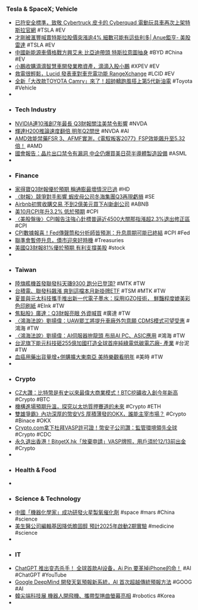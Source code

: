 ### Tesla & SpaceX; Vehicle
- [已符安全標準，致敬 Cybertruck 皮卡的 Cyberquad 電動玩具車再次上架特斯拉官網](https://www.kocpc.com.tw/archives/520890) #TSLA #EV
- [才剛被滙豐喊賣特斯拉股價突漲逾4% 細數可能有這些利多| Anue鉅亨- 美股雷達](https://news.cnyes.com/news/id/5380223) #TSLA #EV
- [中國新能源車價格戰方興艾未 比亞迪帶頭 特斯拉意圖抽身](https://m.cnyes.com/news/id/5381309) #BYD #China #EV
- [小鵬收購滴滴智慧車開發業務資產，滴滴入股小鵬](https://technews.tw/2023/11/14/xiaopeng-didi/) #XPEV #EV
- [救電很輕鬆，Lucid 發表車對車充電功能 RangeXchange](https://technews.tw/2023/11/15/lucid-v2v-charging/) #LCID #EV
- [全新「大改款TOYOTA Camry」來了！超帥轎跑風搭上第5代新油電](https://speed.ettoday.net/news/2623256) #Toyota #Vehicle
-
- ### Tech Industry
- [NVIDIA連10漲創7年最長 Q3財報關注美禁令影響](https://www.ctee.com.tw/news/20231115700735-430702) #NVDA
- [輝達H200推論速度翻倍 明年Q2問世](https://m.cnyes.com/news/id/5380730) #NVDA #AI
- [AMD效能禁藥FSR 3、AFMF實測，《電馭叛客2077》FSP效能飆升至5.32倍！](https://www.techbang.com/posts/111025-amd-fsr-3-benchmark) #AMD
- [國會報告：晶片出口禁令有漏洞 中企仍爆買美日荷半導體製造設備](https://news.cnyes.com/news/id/5381797) #ASML
-
- ### Finance
- [家得寶Q3財報優於預期 稱通膨最壞情況已過](https://m.moneydj.com/f1a.aspx?a=f64bc8f2-724c-4678-9d8c-973d591a6efd) #HD
- [〈財報〉競爭對手影響 蝦皮母公司冬海集團Q3再現虧損](https://m.cnyes.com/news/id/5381516) #SE
- [Airbnb初嘗收購交易 不到2億美元買下AI新創公司](https://news.cnyes.com/news/id/5381813) #ABNB
- [美10月CPI年升3.2% 低於預期](https://news.cnyes.com/news/id/5381400) #CPI
- [〈美股盤後〉CPI報告注強心針標普逼近4500大關那指漲超2.3%退出修正區](https://news.cnyes.com/news/id/5381796) #CPI
- [CPI數據報喜！Fed傳聲筒和分析師皆預測：升息周期可能已終結](https://m.cnyes.com/news/id/5381798) #CPI #Fed
- [聯準會暫停升息，債市迎來好時機](https://news.cnyes.com/news/id/5382346) #Treasuries
- [美國Q3財報81%優於預期 有利支撐美股](https://udn.com/news/story/7240/7573893) #stock
-
- ### Taiwan
- [陸旗艦機首發聯發科天璣9300 跑分已登頂?](https://news.ustv.com.tw/newsdetail/20231114A057) #MTK #TW
- [台積電、聯發科飆漲 爽到這檔本月新掛牌ETF](https://www.ctee.com.tw/news/20231113700844-430403) #TSM #MTK #TW
- [夏普與元太科技攜手推出新一代電子墨水：採用IGZO技術， 鮮豔程度媲美彩色印刷紙](https://www.techbang.com/posts/111042-sharp-launches-a-new-generation-of-ink-screens-with-igzo) #EInk #TW
- [焦點股》廣達：Q3財報亮眼 外資喊買](https://ec.ltn.com.tw/article/breakingnews/4490478) #廣達 #TW
- [〈鴻海法說〉劉揚偉：UAW罷工將提升車廠外包意願 CDMS模式可望受惠](https://m.cnyes.com/news/id/5381544) #鴻海 #TW
- [〈鴻海法說〉劉揚偉：AI伺服器拚龍頭 布局AI PC、ASIC應用](https://news.cnyes.com/news/id/5381397) #鴻海 #TW
- [台泥旗下能元科技砸255億加國打造全球首座純綠電低碳電芯廠- 產業](https://www.ctee.com.tw/news/20231115700482-430503) #台泥 #TW
- [血癌用藥出貨量增+併購擴大東南亞 美時樂觀看明年](https://news.cnyes.com/news/id/5381302) #美時 #TW
-
- ### Crypto
- [CZ大讚：比特幣是有史以來最偉大商業模式！BTC挖礦收入創今年新高](https://www.blocktempo.com/cz-said-bitcoin-is-the-greatest-business-model-ever-invented/) #Crypto #BTC
- [機構進場預期升溫，探究以太坊質押賽道的未來](https://m.cnyes.com/news/id/5380981) #Crypto #ETH
- [雙雄爭霸》內功深厚的幣安VS 厚積薄發的OKX，誰能主宰市場？](https://www.blocktempo.com/binance-vs-okx-who-can-take-the-throne-of-exchanges/) #Crypto #Binace #OKX
- [Crypto.com拿下杜拜VASP許可證！幣安子公司讚：監管環境領先全球](https://www.blocktempo.com/crypto-com-granted-virtual-asset-service-provider-licence-by-dubais-virtual-assets-regulatory-authority/) #Crypto #CDC
- [永久退出香港！BitgetX.hk「放棄申請」VASP牌照，用戶須於12/13前出金](https://www.blocktempo.com/bitgetx-will-exit-the-hong-kong-market/) #Crypto
-
- ### Health & Food
-
- ### Science & Technology
- [中國「機器化學家」成功研發火星製氧催化劑](http://www.hkcd.com/hkcdweb/content/2023/11/14/content_8609593.html) #space #mars #China #science
- [美生醫公司編輯基因降低膽固醇 預計2025年啟動2期實驗](https://news.pts.org.tw/article/666624) #medicine #science
-
- ### IT
- [ChatGPT 推出变态杀手！ 全球首款AI设备，Ai Pin 要革掉iPhone的命！](https://www.youtube.com/watch?v=CNG4qS0osbA) #AI #ChatGPT #YouTube
- [Google DeepMind 開發天氣預報新系統，AI 首次超越傳統預報方法](https://technews.tw/2023/11/15/graphcast-for-faster-and-more-accurate-global-weather-forecasting/) #GOOG #AI
- [韓尖端科技展 機器人開飛機、攜帶型捲曲螢幕亮相](https://tw.news.yahoo.com/韓尖端科技展-機器人開飛機-攜帶型捲曲螢幕亮相-123536617.html) #robotics #Korea
-